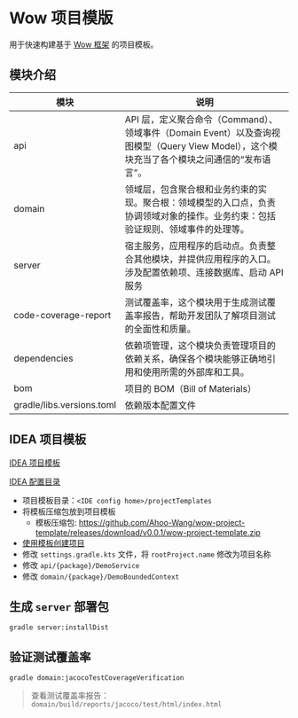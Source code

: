 # Wow 项目模版

用于快速构建基于 [Wow 框架](https://github.com/Ahoo-Wang/Wow) 的项目模板。

## 模块介绍

| 模块                        | 说明                                                                                         |
|---------------------------|--------------------------------------------------------------------------------------------|
| api                       | API 层，定义聚合命令（Command）、领域事件（Domain Event）以及查询视图模型（Query View Model），这个模块充当了各个模块之间通信的“发布语言”。 |
| domain                    | 领域层，包含聚合根和业务约束的实现。聚合根：领域模型的入口点，负责协调领域对象的操作。业务约束：包括验证规则、领域事件的处理等。                           |
| server                    | 宿主服务，应用程序的启动点。负责整合其他模块，并提供应用程序的入口。涉及配置依赖项、连接数据库、启动 API 服务                                  |
| code-coverage-report      | 测试覆盖率，这个模块用于生成测试覆盖率报告，帮助开发团队了解项目测试的全面性和质量。                                                 |
| dependencies              | 依赖项管理，这个模块负责管理项目的依赖关系，确保各个模块能够正确地引用和使用所需的外部库和工具。                                           |
| bom                       | 项目的 BOM（Bill of Materials）                                                                 |
| gradle/libs.versions.toml | 依赖版本配置文件                                                                                   |

## IDEA 项目模板

[IDEA 项目模板](https://www.jetbrains.com/help/idea/saving-project-as-template.html)

[IDEA 配置目录](https://www.jetbrains.com/help/idea/directories-used-by-the-ide-to-store-settings-caches-plugins-and-logs.html#config-directory)

- 项目模板目录：`<IDE config home>/projectTemplates`
- 将模板压缩包放到项目模板
  - 模板压缩包: https://github.com/Ahoo-Wang/wow-project-template/releases/download/v0.0.1/wow-project-template.zip
- [使用模板创建项目](https://www.jetbrains.com/help/idea/saving-project-as-template.html#create-project-from-template)
- 修改 `settings.gradle.kts` 文件，将 `rootProject.name` 修改为项目名称
- 修改 `api/{package}/DemoService`
- 修改 `domain/{package}/DemoBoundedContext`

## 生成 `server` 部署包

```shell
gradle server:installDist
```

## 验证测试覆盖率

```shell
gradle domain:jacocoTestCoverageVerification
```

> 查看测试覆盖率报告：`domain/build/reports/jacoco/test/html/index.html`
